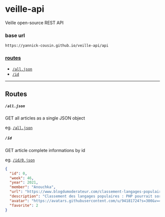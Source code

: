 # veille-api

Veille  open-source REST API

### base url

`https://yannick-cousin.github.io/veille-api/api`

### [routes](#routes-1)

- [`/all.json`](https://yannick-cousin.github.io/veille-api/api/all.json)
- [`/id`](https://yannick-cousin.github.io/veille-api/api/id/1.json)

---

## Routes

##### `/all.json`

GET all articles as a single JSON object

eg. [`/all.json`](https://yannick-cousin.github.io/veille-api/api/all.json)

##### `/id`

GET article complete informations by id

eg. [`/id/0.json`](https://yannick-cousin.github.io/veille-api/api/id/1.json)

```json
{
  "id": 0,
  "week": 46,
  "year": 2021,
  "member": "Anouchka",
  "url": "https://www.blogdumoderateur.com/classement-langages-populaires-php-sortir-top-10/",
  "description": "Classement des langages populaires : PHP pourrait sortir du top 10, une première en 20 ans",
  "avatar": "https://avatars.githubusercontent.com/u/94181724?s=300&v=4",
  "favorite": 2
}
```
